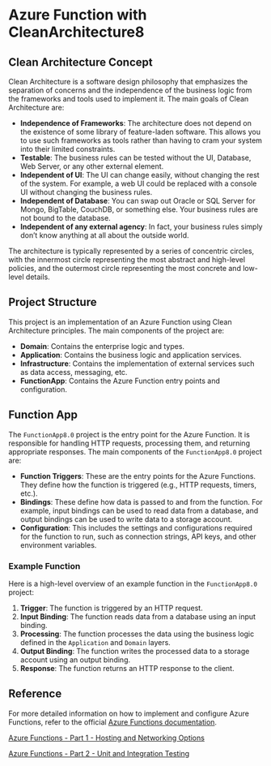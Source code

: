 ﻿# Azure Function with CleanArchitecture8

## Clean Architecture Concept

Clean Architecture is a software design philosophy that emphasizes the separation of concerns and the independence of the business logic from the frameworks and tools used to implement it. The main goals of Clean Architecture are:

- **Independence of Frameworks**: The architecture does not depend on the existence of some library of feature-laden software. This allows you to use such frameworks as tools rather than having to cram your system into their limited constraints.
- **Testable**: The business rules can be tested without the UI, Database, Web Server, or any other external element.
- **Independent of UI**: The UI can change easily, without changing the rest of the system. For example, a web UI could be replaced with a console UI without changing the business rules.
- **Independent of Database**: You can swap out Oracle or SQL Server for Mongo, BigTable, CouchDB, or something else. Your business rules are not bound to the database.
- **Independent of any external agency**: In fact, your business rules simply don’t know anything at all about the outside world.

The architecture is typically represented by a series of concentric circles, with the innermost circle representing the most abstract and high-level policies, and the outermost circle representing the most concrete and low-level details.

## Project Structure

This project is an implementation of an Azure Function using Clean Architecture principles. The main components of the project are:

- **Domain**: Contains the enterprise logic and types.
- **Application**: Contains the business logic and application services.
- **Infrastructure**: Contains the implementation of external services such as data access, messaging, etc.
- **FunctionApp**: Contains the Azure Function entry points and configuration.

## Function App

The `FunctionApp8.0` project is the entry point for the Azure Function. It is responsible for handling HTTP requests, processing them, and returning appropriate responses. The main components of the `FunctionApp8.0` project are:

- **Function Triggers**: These are the entry points for the Azure Functions. They define how the function is triggered (e.g., HTTP requests, timers, etc.).
- **Bindings**: These define how data is passed to and from the function. For example, input bindings can be used to read data from a database, and output bindings can be used to write data to a storage account.
- **Configuration**: This includes the settings and configurations required for the function to run, such as connection strings, API keys, and other environment variables.

### Example Function

Here is a high-level overview of an example function in the `FunctionApp8.0` project:

1. **Trigger**: The function is triggered by an HTTP request.
2. **Input Binding**: The function reads data from a database using an input binding.
3. **Processing**: The function processes the data using the business logic defined in the `Application` and `Domain` layers.
4. **Output Binding**: The function writes the processed data to a storage account using an output binding.
5. **Response**: The function returns an HTTP response to the client.

## Reference

For more detailed information on how to implement and configure Azure Functions, refer to the official [Azure Functions documentation](https://docs.microsoft.com/en-us/azure/azure-functions/).

[Azure Functions - Part 1 - Hosting and Networking Options](https://techcommunity.microsoft.com/blog/fasttrackforazureblog/azure-functions---part-1---hosting-and-networking-options/3746795)

[Azure Functions - Part 2 - Unit and Integration Testing](https://techcommunity.microsoft.com/blog/fasttrackforazureblog/azure-functions---part-2---unit-and-integration-testing/3769764)

